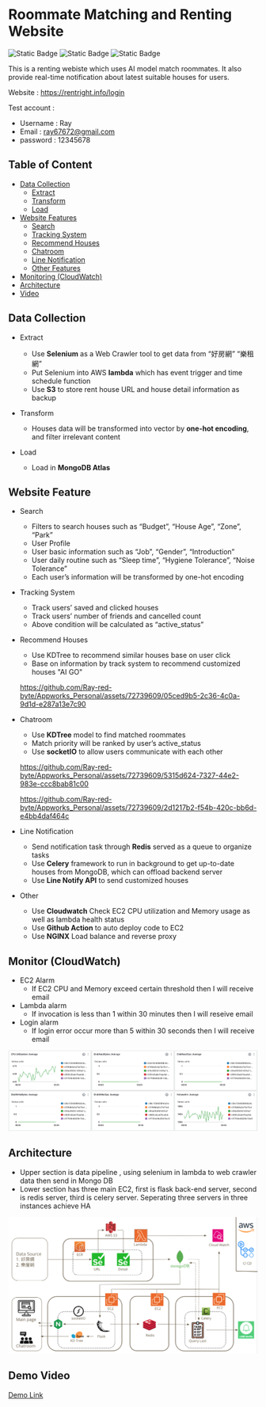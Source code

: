 # Roommate Matching and Renting Website
![Static Badge](https://img.shields.io/badge/python%20-%20I%20like
)
![Static Badge](https://img.shields.io/badge/Socket.IO%20-%20purple
)
![Static Badge](https://img.shields.io/badge/Data%20-%20red
)



This is a renting webiste which uses AI model match roommates. It also provide real-time notification about latest suitable houses for users. 

Website : https://rentright.info/login

Test account :
* Username : Ray
* Email : ray67672@gmail.com
* password : 12345678

## Table of Content
- [Data Collection](#data-collection)
  - [Extract](#extract)
  - [Transform](#transform)
  - [Load](#load)
- [Website Features](#website-feature)
  - [Search](#search)
  - [Tracking System](#tracking-system)
  - [Recommend Houses](#recommend-houses)
  - [Chatroom](#chatroom)
  - [Line Notification](#line-notification)
  - [Other Features](#other-features)
- [Monitoring (CloudWatch)](#monitoring-cloudwatch)
- [Architecture](#architecture)
- [Video](#demo-video)



## Data Collection 
* Extract
    * Use **Selenium** as a Web Crawler tool to get data from “好房網” “樂租網”
    * Put Selenium into AWS **lambda** which has event trigger and time schedule function
    * Use **S3** to store rent house URL and house detail information as backup

* Transform
    * Houses data will be transformed into vector by **one-hot encoding**, and filter irrelevant content

* Load
    * Load in **MongoDB Atlas**

## Website Feature 

* Search
    * Filters to search houses such as “Budget”, “House Age”, “Zone”, “Park”
    * User Profile
    * User basic information such as “Job”, “Gender”, “Introduction”
    * User daily routine such as “Sleep time”, “Hygiene Tolerance”, “Noise Tolerance”
    * Each user’s information will be transformed by one-hot encoding

* Tracking System
    * Track users’ saved and clicked houses
    * Track users’ number of friends and cancelled count
    * Above condition will be calculated as “active_status”

* Recommend Houses
    * Use KDTree to recommend similar houses base on user click
    * Base on information by track system to recommend customized houses "AI GO"

    https://github.com/Ray-red-byte/Appworks_Personal/assets/72739609/05ced9b5-2c36-4c0a-9d1d-e287a13e7c90

* Chatroom
    * Use **KDTree** model to find matched roommates
    * Match priority will be ranked by user’s active_status
    * Use **socketIO** to allow users communicate with each other

    https://github.com/Ray-red-byte/Appworks_Personal/assets/72739609/5315d624-7327-44e2-983e-ccc8bab81c00
    


    https://github.com/Ray-red-byte/Appworks_Personal/assets/72739609/2d1217b2-f54b-420c-bb6d-e4bb4daf464c

* Line Notification
    * Send notification task through **Redis** served as a queue to organize tasks
    * Use **Celery** framework to run in background to get up-to-date houses from MongoDB, which can offload backend server
    * Use **Line Notify API** to send customized houses

* Other 
    * Use **Cloudwatch** Check EC2 CPU utilization and Memory usage as well as lambda health status
    * Use **Github Action** to auto deploy code to EC2
    * Use **NGINX** Load balance and reverse proxy


## Monitor (CloudWatch)
* EC2 Alarm
    * If EC2 CPU and Memory exceed certain threshold then I will receive email
* Lambda alarm
    * If invocation is less than 1 within 30 minutes then I will reseive email
* Login alarm
    * If login error occur more than 5 within 30 seconds then I will receive email
      
![CloudWatch](image/monitor.png)


## Architecture
* Upper section is data pipeline , using selenium in lambda to web crawler data then send in Mongo DB
* Lower section has three main EC2, first is flask back-end server, second is redis server, third is celery server. Seperating three servers in three instances achieve HA
    
![Structure](image/new_structure.png)



## Demo Video
[Demo Link](https://youtu.be/IXN778xn8X8)




